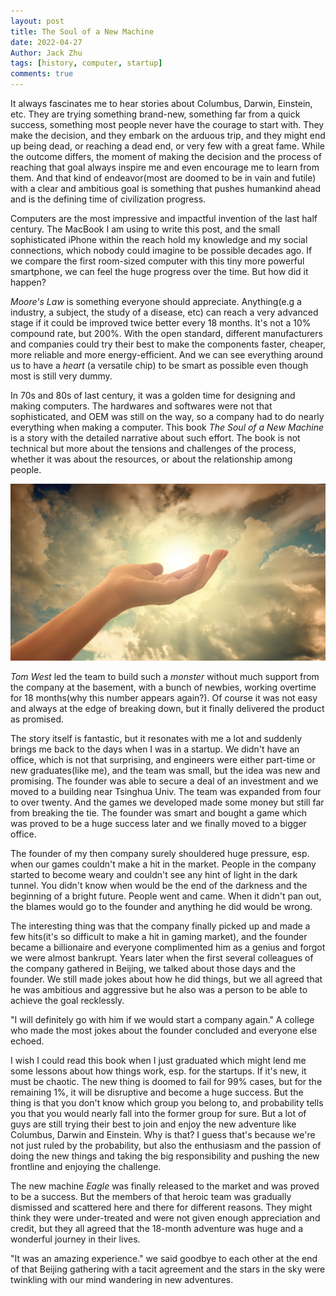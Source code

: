 ```yaml
---
layout: post
title: The Soul of a New Machine
date: 2022-04-27
Author: Jack Zhu
tags: [history, computer, startup]
comments: true
---
```


It always fascinates me to hear stories about Columbus, Darwin, Einstein, etc. They are trying something brand-new, something far from a quick success, something most people never have the courage to start with. They make the decision, and they embark on the arduous trip, and they might end up being dead, or reaching a dead end, or very few with a great fame. While the outcome differs, the moment of making the decision and the process of reaching that goal always inspire me and even encourage me to learn from them. And that kind of endeavor(most are doomed to be in vain and futile) with a clear and ambitious goal is something that pushes humankind ahead and is the defining time of civilization progress.

Computers are the most impressive and impactful invention of the last half century. The MacBook I am using to write this post, and the small sophisticated iPhone within the reach hold my knowledge and my social connections, which nobody could imagine to be possible decades ago. If we compare the first room-sized computer with this tiny more powerful smartphone, we can feel the huge progress over the time. But how did it happen?

*Moore's Law* is something everyone should appreciate. Anything(e.g a industry, a subject, the study of a disease, etc) can reach a very advanced stage if it could be improved twice better every 18 months. It's not a 10% compound rate, but 200%. With the open standard, different manufacturers and companies could try their best to make the components faster, cheaper, more reliable and more energy-efficient. And we can see everything around us to have a *heart* (a versatile chip) to be smart as possible even though most is still very dummy.

In 70s and 80s of last century, it was a golden time for designing and making computers. The hardwares and softwares were not that sophisticated, and OEM was still on the way, so a company had to do nearly everything when making a computer. This book *The Soul of a New Machine* is a story with the detailed narrative about such effort. The book is not technical but more about the tensions and challenges of the process, whether it was about the resources, or about the relationship among people.

![soul](../images/soul.png)

*Tom West* led the team to build such a *monster* without much support from the company at the basement, with a bunch of newbies, working overtime for 18 months(why this number appears again?). Of course it was not easy and always at the edge of breaking down, but it finally delivered the product as promised.

The story itself is fantastic, but it resonates with me a lot and suddenly brings me back to the days when I was in a startup. We didn't have an office, which is not that surprising, and engineers were either part-time or new graduates(like me), and the team was small, but the idea was new and promising. The founder was able to secure a deal of an investment and we moved to a building near Tsinghua Univ. The team was expanded from four to over twenty. And the games we developed made some money but still far from breaking the tie. The founder was smart and bought a game which was proved to be a huge success later and we finally moved to a bigger office.

The founder of my then company surely shouldered huge pressure, esp. when our games couldn't make a hit in the market. People in the company started to become weary and couldn't see any hint of light in the dark tunnel. You didn't know when would be the end of the darkness and the beginning of a bright future. People went and came. When it didn't pan out, the blames would go to the founder and anything he did would be wrong.

The interesting thing was that the company finally picked up and made a few hits(it's so difficult to make a hit in gaming market), and the founder became a billionaire and everyone complimented him as a genius and forgot we were almost bankrupt. Years later when the first several colleagues of the company gathered in Beijing, we talked about those days and the founder. We still made jokes about how he did things, but we all agreed that he was ambitious and aggressive but he also was a person to be able to achieve the goal recklessly.

"I will definitely go with him if we would start a company again." A college who made the most jokes about the founder concluded and everyone else echoed.

I wish I could read this book when I just graduated which might lend me some lessons about how things work, esp. for the startups. If it's new, it must be chaotic. The new thing is doomed to fail for 99% cases, but for the remaining 1%, it will be disruptive and become a huge success. But the thing is that you don't know which group you belong to, and probability tells you that you would nearly fall into the former group for sure. But a lot of guys are still trying their best to join and enjoy the new adventure like Columbus, Darwin and Einstein. Why is that? I guess that's because we're not just ruled by the probability, but also the enthusiasm and the passion of doing the new things and taking the big responsibility and pushing the new frontline and enjoying the challenge.

The new machine *Eagle* was finally released to the market and was proved to be a success. But the members of that heroic team was gradually dismissed and scattered here and there for different reasons. They might think they were under-treated and were not given enough appreciation and credit, but they all agreed that the 18-month adventure was huge and a wonderful journey in their lives.

"It was an amazing experience." we said goodbye to each other at the end of that Beijing gathering with a tacit agreement and the stars in the sky were twinkling with our mind wandering in new adventures.